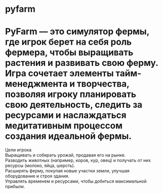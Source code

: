 # pyfarm
# PyFarm — это симулятор фермы, где игрок берет на себя роль фермера, чтобы выращивать растения и развивать свою ферму. Игра сочетает элементы тайм-менеджмента и творчества, позволяя игроку планировать свою деятельность, следить за ресурсами и наслаждаться медитативным процессом создания идеальной фермы.

Цели игрока\
  Выращивать и собирать урожай, продавая его на рынке.\
  Разводить животных (например, коров, кур, овец) и получать от них ресурсы (молоко, яйца, шерсть).\
  Расширять ферму, покупая новые участки земли, улучшая оборудование и строя здания.\
  Управлять временем и ресурсами, чтобы добиться максимальной прибыли.
